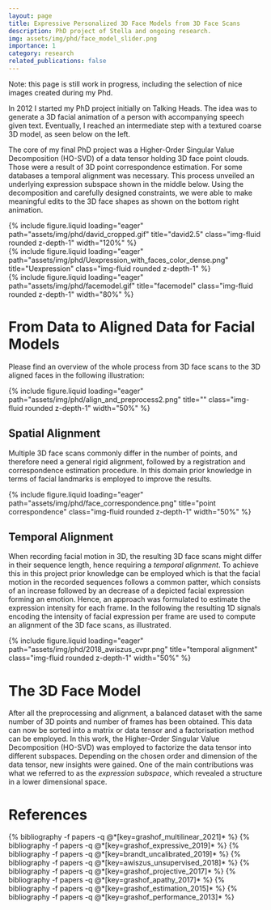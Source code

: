 ```yaml
---
layout: page
title: Expressive Personalized 3D Face Models from 3D Face Scans
description: PhD project of Stella and ongoing research.
img: assets/img/phd/face_model_slider.png
importance: 1
category: research
related_publications: false
---
```


Note: this page is still work in progress, including the selection of nice images created during my Phd. 


In 2012 I started my PhD project initially on Talking Heads. The idea was to generate a 3D facial animation of a person with accompanying speech given text. 
Eventually, I reached an intermediate step with a textured coarse 3D model, as seen below on the left. 

The core of my final PhD project was a Higher-Order Singular Value Decomposition (HO-SVD) of a data tensor holding 3D face point clouds. Those were a result of 3D point correspondence estimation. For some databases a temporal alignment was necessary. 
This process unveiled an underlying expression subspace shown in the middle below. 
Using the decomposition and carefully designed constraints, we were able to make meaningful edits to the 3D face shapes as shown on the bottom right animation. 

<!-- 
![David](/assets/img/phd/david_cropped.gif)
![facemodel](/assets/img/phd/facemodel.gif)
![Uexpression](/assets/img/phd/Uexpression_with_faces_color_dense.png)
-->

<div class="row">
    <div class="col-sm mt-3 mt-md-0">
        {% include figure.liquid loading="eager" path="assets/img/phd/david_cropped.gif" title="david2.5" class="img-fluid rounded z-depth-1" width="120%" %}
    </div>
    <div class="col-sm mt-3 mt-md-0">
        {% include figure.liquid loading="eager" path="assets/img/phd/Uexpression_with_faces_color_dense.png" title="Uexpression" class="img-fluid rounded z-depth-1" %}
    </div>
    <div class="col-sm mt-3 mt-md-0">
        {% include figure.liquid loading="eager" path="assets/img/phd/facemodel.gif" title="facemodel" class="img-fluid rounded z-depth-1" width="80%" %}
    </div>
</div>


# From Data to Aligned Data for Facial Models

Please find an overview of the whole process from 3D face scans to the 3D aligned faces in the following illustration:

{% include figure.liquid loading="eager" path="assets/img/phd/align_and_preprocess2.png" title="" class="img-fluid rounded z-depth-1" width="50%" %}

## Spatial Alignment

Multiple 3D face scans commonly differ in the number of points, and therefore need a general rigid alignment, followed by a registration and correspondence estimation procedure. 
In this domain prior knowledge in terms of facial landmarks is employed to improve the results. 

{% include figure.liquid loading="eager" path="assets/img/phd/face_correspondence.png" title="point correspondence" class="img-fluid rounded z-depth-1" width="50%" %}


## Temporal Alignment

When recording facial motion in 3D, the resulting 3D face scans might differ in their sequence length, hence requiring a *temporal alignment*. 
To achieve this in this project prior knowledge can be employed which is that the facial motion in the recorded sequences follows a common patter, which consists of an increase followed by an decrease of a depicted facial expression forming an emotion. 
Hence, an approach was formulated to estimate the expression intensity for each frame. In the following the resulting 1D signals encoding the intensity of facial expression per frame are used to compute an alignment of the 3D face scans, as illustrated.

{% include figure.liquid loading="eager" path="assets/img/phd/2018_awiszus_cvpr.png" title="temporal alignment" class="img-fluid rounded z-depth-1" width="50%" %}


# The 3D Face Model
After all the preprocessing and alignment, a balanced dataset with the same number of 3D points and number of frames has been obtained. This data can now be sorted into a matrix or data tensor and a factorisation method can be employed. 
In this work, the Higher-Order Singular Value Decomposition (HO-SVD) was employed to factorize the data tensor into different subspaces. Depending on the chosen order and dimension of the data tensor, new insights were gained. 
One of the main contributions was what we referred to as the *expression subspace*, which revealed a structure in a lower dimensional space. 




# References
<div class="publications">
  {% bibliography -f papers -q @*[key=grashof_multilinear_2021]* %}
  {% bibliography -f papers -q @*[key=grashof_expressive_2019]* %}
  {% bibliography -f papers -q @*[key=brandt_uncalibrated_2019]* %}
  {% bibliography -f papers -q @*[key=awiszus_unsupervised_2018]* %}
  {% bibliography -f papers -q @*[key=grashof_projective_2017]* %}
  {% bibliography -f papers -q @*[key=grashof_apathy_2017]* %}
  {% bibliography -f papers -q @*[key=grashof_estimation_2015]* %}
  {% bibliography -f papers -q @*[key=grashof_performance_2013]* %}
</div>